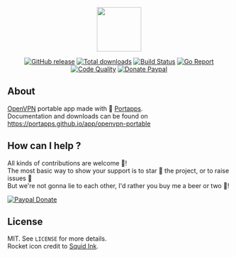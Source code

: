 <p align="center"><a href="https://portapps.github.io/app/openvpn-portable" target="_blank"><img width="100" src="https://github.com/portapps/openvpn-portable/blob/master/res/papp.png"></a></p>

<p align="center">
  <a href="https://portapps.github.io/app/openvpn-portable/#download"><img src="https://img.shields.io/github/release/portapps/openvpn-portable.svg?style=flat-square" alt="GitHub release"></a>
  <a href="https://portapps.github.io/app/openvpn-portable/#download"><img src="https://img.shields.io/github/downloads/portapps/openvpn-portable/total.svg?style=flat-square" alt="Total downloads"></a>
  <a href="https://travis-ci.com/portapps/openvpn-portable"><img src="https://img.shields.io/travis/com/portapps/openvpn-portable/master.svg?style=flat-square" alt="Build Status"></a>
  <a href="https://goreportcard.com/report/github.com/portapps/openvpn-portable"><img src="https://goreportcard.com/badge/github.com/portapps/openvpn-portable?style=flat-square" alt="Go Report"></a>
  <a href="https://www.codacy.com/app/portapps/openvpn-portable"><img src="https://img.shields.io/codacy/grade/69187668bf5f4ca5b6c0c3c9aeba05f7.svg?style=flat-square" alt="Code Quality"></a>
  <a href="https://www.paypal.com/cgi-bin/webscr?cmd=_s-xclick&hosted_button_id=WQD7AQGPDEPSG"><img src="https://img.shields.io/badge/donate-paypal-7057ff.svg?style=flat-square" alt="Donate Paypal"></a>
</p>

## About

[OpenVPN](https://openvpn.net) portable app made with 🚀 [Portapps](https://portapps.github.io).<br />
Documentation and downloads can be found on https://portapps.github.io/app/openvpn-portable

## How can I help ?

All kinds of contributions are welcome :raised_hands:!<br />
The most basic way to show your support is to star :star2: the project, or to raise issues :speech_balloon:<br />
But we're not gonna lie to each other, I'd rather you buy me a beer or two :beers:!

[![Paypal Donate](https://portapps.github.io/img/paypal-donate.png)](https://www.paypal.com/cgi-bin/webscr?cmd=_s-xclick&hosted_button_id=WQD7AQGPDEPSG)

## License

MIT. See `LICENSE` for more details.<br />
Rocket icon credit to [Squid Ink](http://thesquid.ink).
